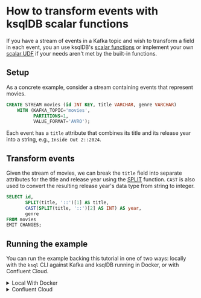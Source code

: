 <!-- title: How to transform events with ksqlDB scalar functions -->
<!-- description: In this tutorial, learn how to transform events with ksqlDB scalar functions, with step-by-step instructions and supporting code. -->

# How to transform events with ksqlDB scalar functions

If you have a stream of events in a Kafka topic and wish to transform a field in each event, you an use ksqlDB's [scalar functions](https://docs.ksqldb.io/en/latest/developer-guide/ksqldb-reference/scalar-functions/) or implement your own [scalar UDF](https://docs.ksqldb.io/en/latest/how-to-guides/create-a-user-defined-function/#scalar-functions) if
your needs aren't met by the built-in functions.

## Setup

As a concrete example, consider a stream containing events that represent movies. 

```sql
CREATE STREAM movies (id INT KEY, title VARCHAR, genre VARCHAR)
    WITH (KAFKA_TOPIC='movies',
          PARTITIONS=1,
          VALUE_FORMAT='AVRO');
```

Each event has a `title` attribute that combines its title and its release year into a string, e.g., `Inside Out 2::2024`.

## Transform events

Given the stream of movies, we can break the `title` field into separate attributes for the title and release year using the
[SPLIT](https://docs.ksqldb.io/en/latest/developer-guide/ksqldb-reference/scalar-functions/#split) function. `CAST` is
also used to convert the resulting release year's data type from string to integer.

```sql
SELECT id,
       SPLIT(title, '::')[1] AS title,
       CAST(SPLIT(title, '::')[2] AS INT) AS year,
       genre
FROM movies
EMIT CHANGES;
```

## Running the example

You can run the example backing this tutorial in one of two ways: locally with the `ksql` CLI against Kafka and ksqlDB running in Docker, or with Confluent Cloud.

<details>
  <summary>Local With Docker</summary>

  ### Prerequisites

  * Docker running via [Docker Desktop](https://docs.docker.com/desktop/) or [Docker Engine](https://docs.docker.com/engine/install/)
  * [Docker Compose](https://docs.docker.com/compose/install/). Ensure that the command `docker compose version` succeeds.

  ### Run the commands

  Clone the `confluentinc/tutorials` GitHub repository (if you haven't already) and navigate to the `tutorials` directory:

  ```shell
  git clone git@github.com:confluentinc/tutorials.git
  cd tutorials
  ```

  Start ksqlDB and Kafka:

  ```shell
  docker compose -f ./docker/docker-compose-ksqldb.yml up -d
  ```

  Next, open the ksqlDB CLI:

  ```shell
  docker exec -it ksqldb-cli ksql http://ksqldb-server:8088
  ```

  Run the following SQL statements to create the `movies` stream backed by Kafka running in Docker and populate it with
  test data.

  ```sql
  CREATE STREAM movies (id INT KEY, title VARCHAR, genre VARCHAR)
      WITH (KAFKA_TOPIC='movies',
            PARTITIONS=1,
            VALUE_FORMAT='AVRO');
  ```

  ```sql
  INSERT INTO movies (id, title, genre) VALUES (1, 'Twisters::2024', 'drama');
  INSERT INTO movies (id, title, genre) VALUES (2, 'Unfrosted::2024', 'comedy');
  INSERT INTO movies (id, title, genre) VALUES (3, 'Family Switch::2023', 'comedy');
  ```

  Next, run the event transformation query to split the `title` field into the actual movie title and release year. Note that we 
  first tell ksqlDB to consume from the beginning of the stream.

  ```sql
  SET 'auto.offset.reset'='earliest';

  SELECT id,
         SPLIT(title, '::')[1] AS title,
         CAST(SPLIT(title, '::')[2] AS INT) AS year,
         genre
  FROM movies
  EMIT CHANGES;
  ```

  The query output should look like this:

  ```plaintext
  +---------------------+---------------------+---------------------+---------------------+
  |ID                   |TITLE                |YEAR                 |GENRE                |
  +---------------------+---------------------+---------------------+---------------------+
  |1                    |Twisters             |2024                 |drama                |
  |2                    |Unfrosted            |2024                 |comedy               |
  |3                    |Family Switch        |2023                 |comedy               |
  +---------------------+---------------------+---------------------+---------------------+
  ```

  When you are finished, exit the ksqlDB CLI by entering `CTRL-D` and clean up the containers used for this tutorial by running:

  ```shell
  docker compose -f ./docker/docker-compose-ksqldb.yml down
  ```

</details>

<details>
  <summary>Confluent Cloud</summary>

  ### Prerequisites

  * A [Confluent Cloud](https://confluent.cloud/signup) account
  * The [Confluent CLI](https://docs.confluent.io/confluent-cli/current/install.html) installed on your machine

  ### Create Confluent Cloud resources

  Login to your Confluent Cloud account:

  ```shell
  confluent login --prompt --save
  ```

  Install a CLI plugin that will streamline the creation of resources in Confluent Cloud:

  ```shell
  confluent plugin install confluent-cloud_kickstart
  ```

  Run the following command to create a Confluent Cloud environment and Kafka cluster. This will create 
  resources in AWS region `us-west-2` by default, but you may override these choices by passing the `--cloud` argument with
  a value of `aws`, `gcp`, or `azure`, and the `--region` argument that is one of the cloud provider's supported regions,
  which you can list by running `confluent kafka region list --cloud <CLOUD PROVIDER>`
  
  ```shell
  confluent cloud-kickstart --name ksqldb-tutorial \
    --environment-name ksqldb-tutorial \
    --output-format stdout
  ```

  Now, create a ksqlDB cluster by first getting your user ID of the form `u-123456` when you run this command:

  ```shell
  confluent iam user list
  ```

  And then create a ksqlDB cluster called `ksqldb-tutorial` with access linked to your user account:

  ```shell
  confluent ksql cluster create ksqldb-tutorial \
    --credential-identity <USER ID>
  ```

  ### Run the commands

  Login to the [Confluent Cloud Console](https://confluent.cloud/). Select `Environments` in the lefthand navigation,
  and then click the `ksqldb-tutorial` environment tile. Click the `ksqldb-tutorial` Kafka cluster tile, and then
  select `ksqlDB` in the lefthand navigation.

  The cluster may take a few minutes to be provisioned. Once its status is `Up`, click the cluster name and scroll down to the editor.

  In the query properties section at the bottom, change the value for `auto.offset.reset` to `Earliest` so that ksqlDB 
  will consume from the beginning of the stream we create.

  Enter the following statements in the editor and click `Run query`. This creates the `movies` stream and
  populates it with test data.

  ```sql
  CREATE STREAM movies (id INT KEY, title VARCHAR, genre VARCHAR)
      WITH (KAFKA_TOPIC='movies',
            PARTITIONS=1,
            VALUE_FORMAT='AVRO');

  INSERT INTO movies (id, title, genre) VALUES (1, 'Twisters::2024', 'drama');
  INSERT INTO movies (id, title, genre) VALUES (2, 'Unfrosted::2024', 'comedy');
  INSERT INTO movies (id, title, genre) VALUES (3, 'Family Switch::2023', 'comedy');
  ```

  Now paste the the event transformation query to split the `title` field into the actual movie title and release year, 
  and click `Run query`:

  ```sql
  SELECT id,
         SPLIT(title, '::')[1] AS title,
         CAST(SPLIT(title, '::')[2] AS INT) AS year,
         genre
  FROM movies
  EMIT CHANGES;
  ```

  The query output should look like this:

  ```plaintext
  +---------------------+---------------------+---------------------+---------------------+
  |ID                   |TITLE                |YEAR                 |GENRE                |
  +---------------------+---------------------+---------------------+---------------------+
  |1                    |Twisters             |2024                 |drama                |
  |2                    |Unfrosted            |2024                 |comedy               |
  |3                    |Family Switch        |2023                 |comedy               |
  +---------------------+---------------------+---------------------+---------------------+
  ```

  ### Clean up

  When you are finished, delete the `ksqldb-tutorial` environment by first getting the environment ID of the form 
  `env-123456` corresponding to it:

  ```shell
  confluent environment list
  ```

  Delete the environment, including all resources created for this tutorial:

  ```shell
  confluent environment delete <ENVIRONMENT ID>
  ```

</details>
